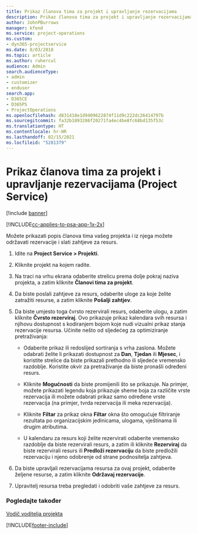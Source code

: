 ```yaml
---
title: Prikaz članova tima za projekt i upravljanje rezervacijama
description: Prikaz članova tima za projekt i upravljanje rezervacijama u programu Project Service
author: JohnPBurrows
manager: kfend
ms.service: project-operations
ms.custom:
- dyn365-projectservice
ms.date: 8/03/2018
ms.topic: article
ms.author: ruhercul
audience: Admin
search.audienceType:
- admin
- customizer
- enduser
search.app:
- D365CE
- D365PS
- ProjectOperations
ms.openlocfilehash: d831418e1d9409622874f11d9c222dc26414797b
ms.sourcegitcommit: fa32b1893286f20271fa4ec4be8fc68bd135f53c
ms.translationtype: HT
ms.contentlocale: hr-HR
ms.lasthandoff: 02/15/2021
ms.locfileid: "5281379"
---
```

# <a name="view-project-team-members-and-manage-bookings-project-service"></a>Prikaz članova tima za projekt i upravljanje rezervacijama (Project Service)

[!include [banner](../includes/psa-now-project-operations.md)]

[!INCLUDE[cc-applies-to-psa-app-1x-2x](../includes/cc-applies-to-psa-app-1x-2x.md)]

Možete prikazati popis članova tima vašeg projekta i iz njega možete održavati rezervacije i slati zahtjeve za resurs.  
  
1.  Idite na **Project Service > Projekti**.  
  
2.  Kliknite projekt na kojem radite.  
  
3.  Na traci na vrhu ekrana odaberite strelicu prema dolje pokraj naziva projekta, a zatim kliknite **Članovi tima za projekt**.  
  
4.  Da biste poslali zahtjeve za resurs, odaberite uloge za koje želite zatražiti resurse, a zatim kliknite **Pošalji zahtjev**.  
  
5.  Da biste umjesto toga čvrsto rezervirali resurs, odaberite ulogu, a zatim kliknite **Čvrsto rezerviraj**. Ovo prikazuje prikaz kalendara svih resursa i njihovu dostupnost s kodiranjem bojom koje nudi vizualni prikaz stanja rezervacije resursa. Učinite nešto od sljedećeg za optimiziranje pretraživanja:  
  
    -   Odaberite prikaz ili redoslijed sortiranja s vrha zaslona. Možete odabrati želite li prikazati dostupnost za **Dan**, **Tjedan** ili **Mjesec**, i koristite strelice da biste prikazali prethodno ili sljedeće vremensko razdoblje. Koristite okvir za pretraživanje da biste pronašli određeni resurs.  
  
    -   Kliknite **Mogućnosti** da biste promijenili što se prikazuje. Na primjer, možete prikazati legendu koja prikazuje sheme boja za različite vrste rezervacija ili možete odabrati prikaz samo određene vrste rezervacija (na primjer, tvrda rezervacija ili meka rezervacija).  
  
    -   Kliknite **Filtar** za prikaz okna **Filtar** okna što omogućuje filtriranje rezultata po organizacijskim jedinicama, ulogama, vještinama ili drugim atributima.  
  
    -   U kalendaru za resurs koji želite rezervirati odaberite vremensko razdoblje da biste rezervirali resurs, a zatim ili kliknite **Rezerviraj** da biste rezervirali resurs ili **Predloži rezervaciju** da biste predložili rezervaciju i njeno odobrenje od strane podnositelja zahtjeva.  
  
6.  Da biste upravljali rezervacijama resursa za ovaj projekt, odaberite željene resurse, a zatim kliknite **Održavaj rezervacije**.  
  
7.  Upravitelj resursa treba pregledati i odobriti vaše zahtjeve za resurs.  
  
### <a name="see-also"></a>Pogledajte također  
 [Vodič voditelja projekta](../psa/project-manager-guide.md)


[!INCLUDE[footer-include](../includes/footer-banner.md)]